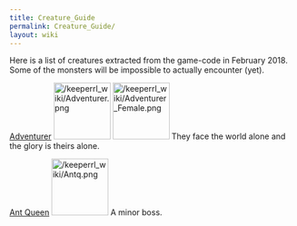 ```yaml
---
title: Creature_Guide
permalink: Creature_Guide/
layout: wiki
---
```


Here is a list of creatures extracted from the game-code in February
2018. Some of the monsters will be impossible to actually encounter
(yet).

[Adventurer](/keeperrl_wiki/Adventurer "wikilink")
<img src="/keeperrl_wiki/Adventurer.png" title="fig:/keeperrl_wiki/Adventurer.png" alt="/keeperrl_wiki/Adventurer.png" width="100" />
<img src="/keeperrl_wiki/Adventurer_Female.png" title="fig:/keeperrl_wiki/Adventurer_Female.png" alt="/keeperrl_wiki/Adventurer_Female.png" width="100" />
They face the world alone and the glory is theirs alone.

[Ant Queen](/keeperrl_wiki/Ant_Queen "wikilink")
<img src="/keeperrl_wiki/Antq.png" title="fig:/keeperrl_wiki/Antq.png" alt="/keeperrl_wiki/Antq.png" width="100" />
A minor boss.
